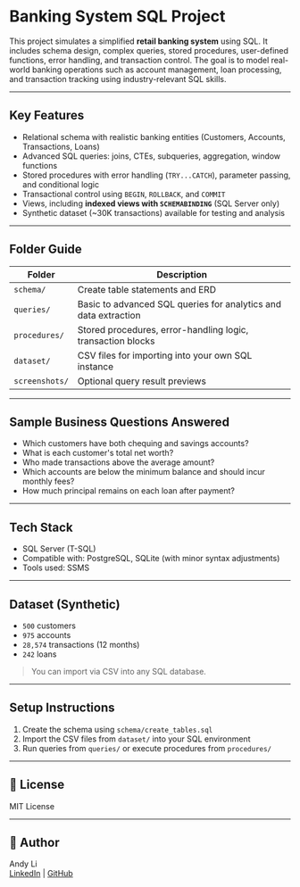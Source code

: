 # Banking System SQL Project

This project simulates a simplified **retail banking system** using SQL. It includes schema design, complex queries, stored procedures, user-defined functions, error handling, and transaction control. The goal is to model real-world banking operations such as account management, loan processing, and transaction tracking using industry-relevant SQL skills.

---

## Key Features

- Relational schema with realistic banking entities (Customers, Accounts, Transactions, Loans)
- Advanced SQL queries: joins, CTEs, subqueries, aggregation, window functions
- Stored procedures with error handling (`TRY...CATCH`), parameter passing, and conditional logic
- Transactional control using `BEGIN`, `ROLLBACK`, and `COMMIT`
- Views, including **indexed views with `SCHEMABINDING`** (SQL Server only)
- Synthetic dataset (~30K transactions) available for testing and analysis

---

## Folder Guide

| Folder         | Description |
|----------------|-------------|
| `schema/`      | Create table statements and ERD |
| `queries/`     | Basic to advanced SQL queries for analytics and data extraction |
| `procedures/`  | Stored procedures, error-handling logic, transaction blocks |
| `dataset/`     | CSV files for importing into your own SQL instance |
| `screenshots/` | Optional query result previews |

---

## Sample Business Questions Answered

- Which customers have both chequing and savings accounts?
- What is each customer's total net worth?
- Who made transactions above the average amount?
- Which accounts are below the minimum balance and should incur monthly fees?
- How much principal remains on each loan after payment?

---

## Tech Stack

- SQL Server (T-SQL)
- Compatible with: PostgreSQL, SQLite (with minor syntax adjustments)
- Tools used: SSMS

---

## Dataset (Synthetic)

- `500` customers  
- `975` accounts  
- `28,574` transactions (12 months)  
- `242` loans  
> You can import via CSV into any SQL database.

---

## Setup Instructions

1. Create the schema using `schema/create_tables.sql`
2. Import the CSV files from `dataset/` into your SQL environment
3. Run queries from `queries/` or execute procedures from `procedures/`

---



## 📄 License

MIT License

---

## 👤 Author

Andy Li  
[LinkedIn](#) | [GitHub](#)

